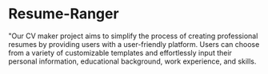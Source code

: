 # Resume-Ranger
"Our CV maker project aims to simplify the process of creating professional resumes by providing users with a user-friendly platform. Users can choose from a variety of customizable templates and effortlessly input their personal information, educational background, work experience, and skills.

